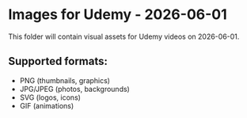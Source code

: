 # Images for Udemy - 2026-06-01

This folder will contain visual assets for Udemy videos on 2026-06-01.

## Supported formats:
- PNG (thumbnails, graphics)
- JPG/JPEG (photos, backgrounds)
- SVG (logos, icons)
- GIF (animations)
